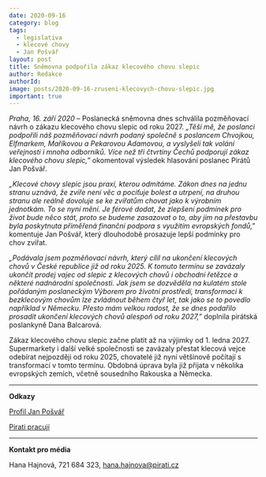 ```yaml
---
date: 2020-09-16
category: blog
tags:
  - legislativa
  - klecové chovy
  - Jan Pošvář
layout: post
title: Sněmovna podpořila zákaz klecového chovu slepic
author: Redakce
authorId:  
image: posts/2020-09-16-zruseni-klecovych-chovu-slepic.jpg
important: true
---
```


*Praha, 16. září 2020* – Poslanecká sněmovna dnes schválila pozměňovací návrh o zákazu klecového chovu slepic od roku 2027. *„Těší mě, že poslanci podpořili náš pozměňovací návrh podaný společně s poslancem Chvojkou, Elfmarkem, Maříkovou a Pekarovou Adamovou, a vyslyšeli tak volání veřejnosti i mnoha odborníků. Více než tři čtvrtiny Čechů podporují zákaz klecového chovu slepic,”* okomentoval výsledek hlasování poslanec Pirátů Jan Pošvář.

*„Klecové chovy slepic jsou praxí, kterou odmítáme. Zákon dnes na jednu stranu uznává, že zvíře není věc a pociťuje bolest a utrpení, na druhou stranu ale reálně dovoluje se ke zvířatům chovat jako k výrobním jednotkám. To se nyní mění. Je férové dodat, že zlepšení podmínek pro život bude něco stát, proto se budeme zasazovat o to, aby jim na přestavbu byla poskytnuta přiměřená finanční podpora s využitím evropských fondů,"* komentuje Jan Pošvář, který dlouhodobě prosazuje lepší podmínky pro chov zvířat. 

*„Podávala jsem pozměňovací návrh, který cílil na ukončení klecových chovů v České republice již od roku 2025. K tomuto termínu se zavázaly ukončit prodej vajec od slepic z klecových chovů i obchodní řetězce a některé nadnárodní společnosti. Jak jsem se dozvěděla na kulatém stole pořádaným poslaneckým Výborem pro životní prostředí, transformaci k bezklecovým chovům lze zvládnout během čtyř let, tak jako se to povedlo například v Německu. Přesto mám velkou radost, že se dnes podařilo prosadit ukončení klecových chovů alespoň od roku 2027,”* doplnila pirátská poslankyně Dana Balcarová.

Zákaz klecového chovu slepic začne platit až na výjimky od 1. ledna 2027. Supermarkety i další velké společnosti se zavázaly přestat klecová vejce odebírat nejpozději od roku 2025, chovatelé již nyní většinově počítají s transformací v tomto termínu. Obdobná úprava byla již přijata v několika evropských zemích, včetně sousedního Rakouska a Německa.

---

**Odkazy**

[Profil Jan Pošvář](https://www.pirati.cz/lide/jan-posvar)

[Pirati pracují](https://piratipracuji.cz)
 
---

**Kontakt pro média**

Hana Hajnová, 721 684 323, <hana.hajnova@pirati.cz>
